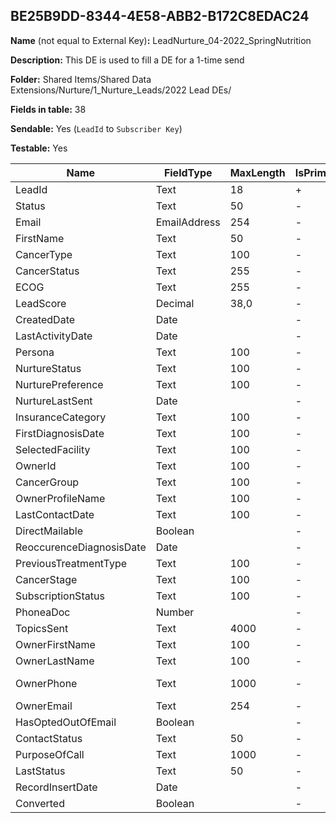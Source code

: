 ## BE25B9DD-8344-4E58-ABB2-B172C8EDAC24

**Name** (not equal to External Key)**:** LeadNurture_04-2022_SpringNutrition

**Description:** This DE is used to fill a DE for a 1-time send

**Folder:** Shared Items/Shared Data Extensions/Nurture/1_Nurture_Leads/2022 Lead DEs/

**Fields in table:** 38

**Sendable:** Yes (`LeadId` to `Subscriber Key`)

**Testable:** Yes

| Name | FieldType | MaxLength | IsPrimaryKey | IsNullable | DefaultValue |
| --- | --- | --- | --- | --- | --- |
| LeadId | Text | 18 | + | - |  |
| Status | Text | 50 | - | - |  |
| Email | EmailAddress | 254 | - | - |  |
| FirstName | Text | 50 | - | + |  |
| CancerType | Text | 100 | - | + |  |
| CancerStatus | Text | 255 | - | + |  |
| ECOG | Text | 255 | - | + |  |
| LeadScore | Decimal | 38,0 | - | + |  |
| CreatedDate | Date |  | - | - |  |
| LastActivityDate | Date |  | - | + |  |
| Persona | Text | 100 | - | + |  |
| NurtureStatus | Text | 100 | - | + |  |
| NurturePreference | Text | 100 | - | + |  |
| NurtureLastSent | Date |  | - | + |  |
| InsuranceCategory | Text | 100 | - | + |  |
| FirstDiagnosisDate | Text | 100 | - | + |  |
| SelectedFacility | Text | 100 | - | + |  |
| OwnerId | Text | 100 | - | + |  |
| CancerGroup | Text | 100 | - | + |  |
| OwnerProfileName | Text | 100 | - | + |  |
| LastContactDate | Text | 100 | - | + |  |
| DirectMailable | Boolean |  | - | + |  |
| ReoccurenceDiagnosisDate | Date |  | - | + |  |
| PreviousTreatmentType | Text | 100 | - | + |  |
| CancerStage | Text | 100 | - | + |  |
| SubscriptionStatus | Text | 100 | - | + |  |
| PhoneaDoc | Number |  | - | + |  |
| TopicsSent | Text | 4000 | - | + |  |
| OwnerFirstName | Text | 100 | - | + |  |
| OwnerLastName | Text | 100 | - | + |  |
| OwnerPhone | Text | 1000 | - | + | 800-204-8900 |
| OwnerEmail | Text | 254 | - | + |  |
| HasOptedOutOfEmail | Boolean |  | - | + |  |
| ContactStatus | Text | 50 | - | + |  |
| PurposeOfCall | Text | 1000 | - | + |  |
| LastStatus | Text | 50 | - | + |  |
| RecordInsertDate | Date |  | - | + | GETDATE() |
| Converted | Boolean |  | - | + |  |
